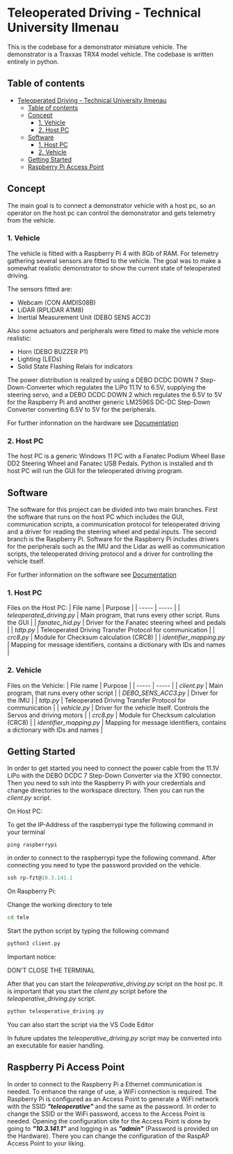 # Teleoperated Driving - Technical University Ilmenau
This is the codebase for a demonstrator miniature vehicle. The demonstrator is a Traxxas TRX4 model vehicle. The codebase is written entirely in python.

## Table of contents
- [Teleoperated Driving - Technical University Ilmenau](#teleoperated-driving---technical-university-ilmenau)
  - [Table of contents](#table-of-contents)
  - [Concept ](#concept-)
    - [1. Vehicle ](#1-vehicle-)
    - [2. Host PC ](#2-host-pc-)
  - [Software ](#software-)
    - [1. Host PC ](#1-host-pc-)
    - [2. Vehicle ](#2-vehicle-)
  - [Getting Started ](#getting-started-)
  - [Raspberry Pi Access Point ](#raspberry-pi-access-point-)


## Concept <a name="concept">
The main goal is to connect a demonstrator vehicle with a host pc, so an operator on the host pc can control the demonstrator and gets telemetry from the vehicle.

### 1. Vehicle <a name="concept-vehicle">
The vehicle is fitted with a Raspberry Pi 4 with 8Gb of RAM. For telemetry gathering several sensors are fitted to the vehicle. The goal was to make a somewhat realistic demonstrator to show the current state of teleoperated driving.

The sensors fitted are:
- Webcam (CON AMDIS08B)
- LiDAR (RPLIDAR A1M8)
- Inertial Measurement Unit (DEBO SENS ACC3)

Also some actuators and peripherals were fitted to make the vehicle more realistic:
- Horn (DEBO BUZZER P1)
- Lighting (LEDs)
- Solid State Flashing Relais for indicators

The power distribution is realized by using a DEBO DCDC DOWN 7 Step-Down-Converter which regulates the LiPo 11.1V to 6.5V, supplying the steering servo, and a DEBO DCDC DOWN 2 which regulates the 6.5V to 5V for the Raspberry Pi and another generic LM2596S DC-DC Step-Down Converter converting 6.5V to 5V for the peripherals.

For further information on the hardware see [Documentation](https://www.github.com/Zulukaiser/teleoperative_driving/tree/main/Documentation/Hardware/hardware.md)

### 2. Host PC <a name="concept-host">
The host PC is a generic Windows 11 PC with a Fanatec Podium Wheel Base DD2 Steering Wheel and Fanatec USB Pedals. Python is installed and th host PC will run the GUI for the teleoperated driving program.

## Software <a name="software">
The software for this project can be divided into two main branches. First the software that runs on the host PC which includes the GUI, communication scripts, a communication protocol for teleoperated driving and a driver for reading the steering wheel and pedal inputs. The second branch is the Raspberry Pi. Software for the Raspberry Pi includes drivers for the peripherals such as the IMU and the Lidar as welll as communication scripts, the teleoperated driving protocol and a driver for controlling the vehicle itself.

For further information on the software see [Documentation](https://www.github.com/Zulukaiser/teleoperative_driving/tree/main/Documentation/Software/software.md)

### 1. Host PC <a name="software-host">
Files on the Host PC:
| File name | Purpose |
| ----- | ----- |
| *teleoperated_driving.py* | Main program, that runs every other script. Runs the GUI |
| *fanatec_hid.py* | Driver for the Fanatec steering wheel and pedals |
| *tdtp.py* | Teleoperated Driving Transfer Protocol for communication |
| *crc8.py* | Module for Checksum calculation (CRC8) |
| *identifier_mapping.py* | Mapping for message identifiers, contains a dictionary with IDs and names |

### 2. Vehicle <a name="software-vehicle">
Files on the Vehicle:
| File name | Purpose |
| ----- | ----- |
| *client.py* | Main program, that runs every other script |
| *DEBO_SENS_ACC3.py* | Driver for the IMU |
| *tdtp.py* | Teleoperated Driving Transfer Protocol for communication |
| *vehicle.py* | Driver for the vehicle itself. Controls the Servos and driving motors |
| *crc8.py* | Module for Checksum calculation (CRC8) |
| *identifier_mapping.py* | Mapping for message identifiers, contains a dictionary with IDs and names |

## Getting Started <a name="getting-started">
In order to get started you need to connect the power cable from the 11.1V LiPo with the DEBO DCDC 7 Step-Down Converter via the XT90 connector. Then you need to ssh into the Raspberry Pi with your credentials and change directories to the workspace directory. Then you can run the *client.py* script.

On Host PC:

To get the IP-Address of the raspberrypi type the following command in your terminal
```powershell
ping raspberrypi
```
in order to connect to the raspberrypi type the following command. After connecting you need to type the password provided on the vehicle.
```powershell
ssh rp-fzt@10.3.141.1
```

On Raspberry Pi:

Change the working directory to tele
```bash
cd tele
```

Start the python script by typing the following command
```bash
python3 client.py
```
Important notice:

DON'T CLOSE THE TERMINAL

After that you can start the *teleoperative_driving.py* script on the host pc. It is important that you start the *client.py* script before the *teleoperative_driving.py* script.
```powershell
python teleoperative_driving.py
```
You can also start the script via the VS Code Editor

In future updates the *teleoperative_driving.py* script may be converted into an executable for easier handling.

## Raspberry Pi Access Point <a name="access-point">
In order to connect to the Raspberry Pi a Ethernet communication is needed. To enhance the range of use, a WiFi connection is required. The Raspberry Pi is configured as an Access Point to generate a WiFi network with the SSID ***"teleoperative"*** and the same as the password. In order to change the SSID or the WiFi password, access to the Access Point is needed. Opening the configuration site for the Access Point is done by going to ***"10.3.141.1"*** and logging in as ***"admin"*** (Password is provided on the Hardware). There you can change the configuration of the RaspAP Access Point to your liking.